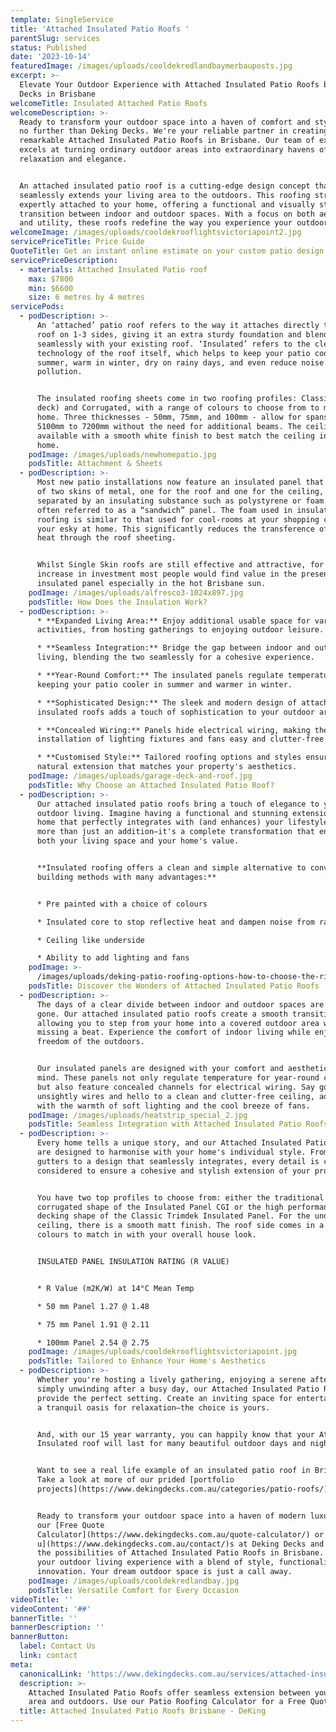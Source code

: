 ```yaml
---
template: SingleService
title: 'Attached Insulated Patio Roofs '
parentSlug: services
status: Published
date: '2023-10-14'
featuredImage: /images/uploads/cooldekredlandbaymerbauposts.jpg
excerpt: >-
  Elevate Your Outdoor Experience with Attached Insulated Patio Roofs by Deking
  Decks in Brisbane
welcomeTitle: Insulated Attached Patio Roofs
welcomeDescription: >-
  Ready to transform your outdoor space into a haven of comfort and style? Look
  no further than Deking Decks. We're your reliable partner in creating
  remarkable Attached Insulated Patio Roofs in Brisbane. Our team of experts
  excels at turning ordinary outdoor areas into extraordinary havens of
  relaxation and elegance.


  An attached insulated patio roof is a cutting-edge design concept that
  seamlessly extends your living area to the outdoors. This roofing structure is
  expertly attached to your home, offering a functional and visually stunning
  transition between indoor and outdoor spaces. With a focus on both aesthetics
  and utility, these roofs redefine the way you experience your outdoor living.
welcomeImage: /images/uploads/cooldekrooflightsvictoriapoint2.jpg
servicePriceTitle: Price Guide
QuoteTitle: Get an instant online estimate on your custom patio design
servicePriceDescription:
  - materials: Attached Insulated Patio roof
    max: $7800
    min: $6600
    size: 6 metres by 4 metres
servicePods:
  - podDescription: >-
      An ‘attached’ patio roof refers to the way it attaches directly to your
      roof on 1-3 sides, giving it an extra sturdy foundation and blending it
      seamlessly with your existing roof. ‘Insulated’ refers to the clever
      technology of the roof itself, which helps to keep your patio cool in
      summer, warm in winter, dry on rainy days, and even reduce noise
      pollution. 


      The insulated roofing sheets come in two roofing profiles: Classic (Trim
      deck) and Corrugated, with a range of colours to choose from to match your
      home. Three thicknesses - 50mm, 75mm, and 100mm - allow for spans from
      5100mm to 7200mm without the need for additional beams. The ceiling is
      available with a smooth white finish to best match the ceiling inside your
      home.
    podImage: /images/uploads/newhomepatio.jpg
    podsTitle: Attachment & Sheets
  - podDescription: >-
      Most new patio installations now feature an insulated panel that consists
      of two skins of metal, one for the roof and one for the ceiling, which are
      separated by an insulating substance such as polystyrene or foam. This is
      often referred to as a “sandwich” panel. The foam used in insulated
      roofing is similar to that used for cool-rooms at your shopping centre or
      your esky at home. This significantly reduces the transference of direct
      heat through the roof sheeting.


      Whilst Single Skin roofs are still effective and attractive, for the small
      increase in investment most people would find value in the presence of
      insulated panel especially in the hot Brisbane sun.
    podImage: /images/uploads/alfresco3-1024x897.jpg
    podsTitle: How Does the Insulation Work?
  - podDescription: >-
      * **Expanded Living Area:** Enjoy additional usable space for various
      activities, from hosting gatherings to enjoying outdoor leisure.

      * **Seamless Integration:** Bridge the gap between indoor and outdoor
      living, blending the two seamlessly for a cohesive experience.

      * **Year-Round Comfort:** The insulated panels regulate temperature,
      keeping your patio cooler in summer and warmer in winter.

      * **Sophisticated Design:** The sleek and modern design of attached
      insulated roofs adds a touch of sophistication to your outdoor area.

      * **Concealed Wiring:** Panels hide electrical wiring, making the
      installation of lighting fixtures and fans easy and clutter-free.

      * **Customised Style:** Tailored roofing options and styles ensure a
      natural extension that matches your property's aesthetics.
    podImage: /images/uploads/garage-deck-and-roof.jpg
    podsTitle: Why Choose an Attached Insulated Patio Roof?
  - podDescription: >-
      Our attached insulated patio roofs bring a touch of elegance to your
      outdoor living. Imagine having a functional and stunning extension of your
      home that perfectly integrates with (and enhances) your lifestyle. It's
      more than just an addition—it's a complete transformation that enhances
      both your living space and your home's value.


      **Insulated roofing offers a clean and simple alternative to conventional
      building methods with many advantages:**


      * Pre painted with a choice of colours

      * Insulated core to stop reflective heat and dampen noise from rain.

      * Ceiling like underside

      * Ability to add lighting and fans
    podImage: >-
      /images/uploads/deking-patio-roofing-options-how-to-choose-the-right-patio-roof-and-why-they’re-always-a-good-option.jpg
    podsTitle: Discover the Wonders of Attached Insulated Patio Roofs
  - podDescription: >-
      The days of a clear divide between indoor and outdoor spaces are long
      gone. Our attached insulated patio roofs create a smooth transition,
      allowing you to step from your home into a covered outdoor area without
      missing a beat. Experience the comfort of indoor living while enjoying the
      freedom of the outdoors.


      Our insulated panels are designed with your comfort and aesthetics in
      mind. These panels not only regulate temperature for year-round comfort
      but also feature concealed channels for electrical wiring. Say goodbye to
      unsightly wires and hello to a clean and clutter-free ceiling, adorned
      with the warmth of soft lighting and the cool breeze of fans.
    podImage: /images/uploads/heatstrip_special_2.jpg
    podsTitle: Seamless Integration with Attached Insulated Patio Roofs
  - podDescription: >-
      Every home tells a unique story, and our Attached Insulated Patio Roofs
      are designed to harmonise with your home's individual style. From matching
      gutters to a design that seamlessly integrates, every detail is carefully
      considered to ensure a cohesive and stylish extension of your property.


      You have two top profiles to choose from: either the traditional
      corrugated shape of the Insulated Panel CGI or the high performance
      decking shape of the Classic Trimdek Insulated Panel. For the underside
      ceiling, there is a smooth matt finish. The roof side comes in a choice of
      colours to match in with your overall house look.


      INSULATED PANEL INSULATION RATING (R VALUE)


      * R Value (m2K/W) at 14°C Mean Temp

      * 50 mm Panel 1.27 @ 1.48

      * 75 mm Panel 1.91 @ 2.11

      * 100mm Panel 2.54 @ 2.75
    podImage: /images/uploads/cooldekrooflightsvictoriapoint.jpg
    podsTitle: Tailored to Enhance Your Home's Aesthetics
  - podDescription: >-
      Whether you're hosting a lively gathering, enjoying a serene afternoon, or
      simply unwinding after a busy day, our Attached Insulated Patio Roofs
      provide the perfect setting. Create an inviting space for entertaining or
      a tranquil oasis for relaxation—the choice is yours.


      And, with our 15 year warranty, you can happily know that your Attached
      Insulated roof will last for many beautiful outdoor days and nights.


      Want to see a real life example of an insulated patio roof in Brisbane?
      Take a look at more of our prided [portfolio
      projects](https://www.dekingdecks.com.au/categories/patio-roofs/). 


      Ready to transform your outdoor space into a haven of modern luxury? Use
      our [Free Quote
      Calculator](https://www.dekingdecks.com.au/quote-calculator/) or [Contact
      u](https://www.dekingdecks.com.au/contact/)s at Deking Decks and explore
      the possibilities of Attached Insulated Patio Roofs in Brisbane. Elevate
      your outdoor living experience with a blend of style, functionality, and
      innovation. Your dream outdoor space is just a call away.
    podImage: /images/uploads/cooldekredlandbay.jpg
    podsTitle: Versatile Comfort for Every Occasion
videoTitle: ''
videoContent: '##'
bannerTitle: ''
bannerDescription: ''
bannerButton:
  label: Contact Us
  link: contact
meta:
  canonicalLink: 'https://www.dekingdecks.com.au/services/attached-insulated-patio-roofs/'
  description: >-
    Attached Insulated Patio Roofs offer seamless extension between your living
    area and outdoors. Use our Patio Roofing Calculator for a Free Quote
  title: Attached Insulated Patio Roofs Brisbane - DeKing
---
```



